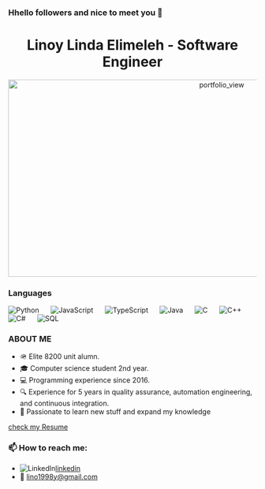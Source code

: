 ### Hhello followers and nice to meet you 👋 
<h1 style="text-align:center">Linoy Linda Elimeleh - Software Engineer</h1>

<img style="text-align:center" width="850" height="400" alt="portfolio_view" src="https://media.giphy.com/media/l378b9LcC3cclsY2A/giphy.gif">

### Languages
![Python](https://img.shields.io/redmine/plugin/stars/redmine_xlsx_format_issue_exporter?color=ff69b4&label=Python&logo=Python&style=for-the-badge)
&nbsp;&nbsp;&nbsp;&nbsp;
![JavaScript](https://img.shields.io/redmine/plugin/stars/redmine_xlsx_format_issue_exporter?color=ff69b4&label=JavaScript&logo=JavaScript&style=for-the-badge)
&nbsp;&nbsp;&nbsp;&nbsp;
![TypeScript](https://img.shields.io/redmine/plugin/stars/redmine_xlsx_format_issue_exporter?color=ff69b4&label=TypeScript&logo=TypeScript&style=for-the-badge)
&nbsp;&nbsp;&nbsp;&nbsp;
![Java](https://img.shields.io/redmine/plugin/stars/redmine_xlsx_format_issue_exporter?color=ff69b4&label=Java&logo=Java&style=for-the-badge)
&nbsp;&nbsp;&nbsp;&nbsp;
![C](https://img.shields.io/redmine/plugin/stars/redmine_xlsx_format_issue_exporter?color=ff69b4&label=C&logo=C&style=for-the-badge)
&nbsp;&nbsp;&nbsp;&nbsp;
![C++](https://img.shields.io/redmine/plugin/stars/redmine_xlsx_format_issue_exporter?color=ff69b4&label=C%2B%2B&logo=C%2B%2B&style=for-the-badge)
&nbsp;&nbsp;&nbsp;&nbsp;
![C#](https://img.shields.io/redmine/plugin/stars/redmine_xlsx_format_issue_exporter?color=ff69b4&label=C%23&logo=C%23&style=for-the-badge)
&nbsp;&nbsp;&nbsp;&nbsp;
![SQL](https://img.shields.io/redmine/plugin/stars/redmine_xlsx_format_issue_exporter?color=ff69b4&label=SQL&logo=SQL&style=for-the-badge)


### ABOUT ME
- 🪖 Elite 8200 unit alumn.
- 🎓 Computer science student 2nd year.
- 💻 Programming experience since 2016.
- 🔍 Experience for 5 years in quality assurance, automation engineering, and continuous integration.
- 🧠 Passionate to learn new stuff and expand my knowledge

<a href ="https://drive.google.com/file/d/1A0gegP0lBJSmmgoFFXtgW9Q7920ozNBO/view?usp=sharing">check my Resume</a> 

### 📫 How to reach me: 
- ![LinkedIn](https://img.shields.io/twitter/url?color=blue&label=linkedIn&logo=linkedIn&style=for-the-badge&url=https%3A%2F%2Fwww.linkedin.com%2Fin%2Flinoy-elimeleh-b9745b17a%2F)<a href ="https://www.linkedin.com/in/linoy-elimeleh-b9745b17a/">linkedin</a>
- <g-emoji class="g-emoji" alias="incoming_envelope" fallback-src="https://github.githubassets.com/images/icons/emoji/unicode/1f4e8.png">📨</g-emoji> lino1998y@gmail.com
